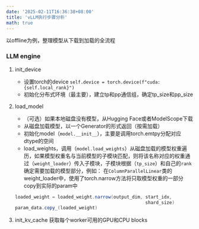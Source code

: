 ```yaml
---
date: '2025-02-11T16:36:38+08:00'
title: 'vLLM执行步骤分析'
math: true
---
```


以offline为例，整理模型从下载到加载的全流程

### LLM engine

1. init_device
	- 设置torch的device
	`self.device = torch.device(f"cuda:{self.local_rank}")`
	- 初始化分布式环境（最主要），建立tp和pp通信组，确定tp_size和pp_size
2. load_model
	- （可选）如果本地磁盘没有模型，从Hugging Face或者ModelScope下载
	- 从磁盘加载模型，以一个Generator的形式返回（按需加载）
	- 初始化model（`model.__init__`），主要是调用torch.emtpy分配对应dtype的空间
	- load_weights，调用（`model.load_weights`）从磁盘加载的模型权重遍历，如果模型权重名与当前模型的子模块匹配，则将该名称对应的权重通过（`weight_loader`）传入子模块，子模块根据（`tp_size`）和自己的`rank`确定需要加载的模型部分，例如：
	在`ColumnParallelLinear`类的weight_loader中，使用了torch.narrow方法将只取模型权重的一部分copy到实际的param中
	```Java
	loaded_weight = loaded_weight.narrow(output_dim, start_idx,
	                                                 shard_size)
	param_data.copy_(loaded_weight)
	```

1. init_kv_cache
	获取每个worker可用的GPU和CPU blocks
	
